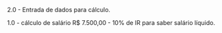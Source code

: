 2.0 - Entrada de dados para cálculo.

1.0 - cálculo de salário R$ 7.500,00 - 10% de IR para saber salário líquido.